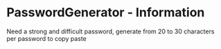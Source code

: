 # PasswordGenerator - Information

Need a strong and difficult password, generate from 20 to 30 characters per password to copy paste
